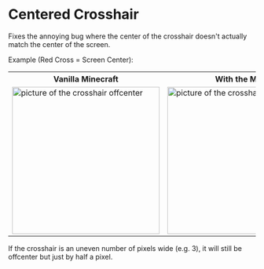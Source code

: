 # Centered Crosshair

Fixes the annoying bug where the center of the crosshair doesn't actually match the center of the screen.

Example (Red Cross = Screen Center):

<table>
<tr>
<th>Vanilla Minecraft</th><th>With the Mod</th>
</tr>
<tr>
<td>
<img src="https://i.imgur.com/TGEMXhx.png" width="300" alt="picture of the crosshair offcenter">
</td>
<td>
<img src="https://i.imgur.com/qezdiBT.png" width="300" alt="picture of the crosshair in the center">
</td>
</tr>
</table>

If the crosshair is an uneven number of pixels wide (e.g. 3), it will still be offcenter but just by half a pixel.
